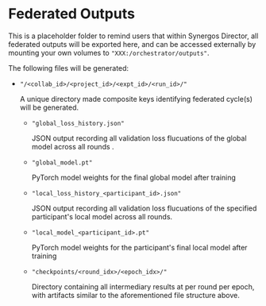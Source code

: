 # Federated Outputs
This is a placeholder folder to remind users that within Synergos Director, all federated outputs will be exported here, and can be accessed externally by mounting your own volumes to `"XXX:/orchestrator/outputs"`.

The following files will be generated:
- `"/<collab_id>/<project_id>/<expt_id>/<run_id>/"`
  
    A unique directory made composite keys identifying federated cycle(s) will be generated. 
  
    - `"global_loss_history.json"`

        JSON output recording all validation loss flucuations of the global model across all rounds .

    - `"global_model.pt"`

        PyTorch model weights for the final global model after training

    - `"local_loss_history_<participant_id>.json"`

        JSON output recording all validation loss flucuations of the specified participant's local model across all rounds.

    - `"local_model_<participant_id>.pt"`

        PyTorch model weights for the participant's final local model after training

    - `"checkpoints/<round_idx>/<epoch_idx>/"`

        Directory containing all intermediary results at per round per epoch, with artifacts similar to the aforementioned file structure above.
 
